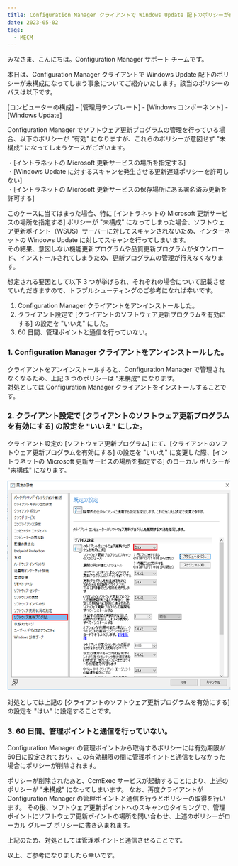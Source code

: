 ```yaml
---
title: Configuration Manager クライアントで Windows Update 配下のポリシーが意図せず未構成になってしまう事象について
date: 2023-05-02
tags:
  - MECM
---
```


みなさま、こんにちは。Configuration Manager サポート チームです。  
  
本日は、Configuration Manager クライアントで Windows Update 配下のポリシーが未構成になってしまう事象についてご紹介いたします。該当のポリシーのパスは以下です。  
  
[コンピューターの構成] - [管理用テンプレート] - [Windows コンポーネント] - [Windows Update]  
  
Configuration Manager でソフトウェア更新プログラムの管理を行っている場合、以下のポリシーが "有効" になりますが、これらのポリシーが意図せず "未構成" になってしまうケースがございます。  
  
・[イントラネットの Microsoft 更新サービスの場所を指定する]  
・[Windows Update に対するスキャンを発生させる更新遅延ポリシーを許可しない]  
・[イントラネットの Microsoft 更新サービスの保存場所にある署名済み更新を許可する]  
  
このケースに当てはまった場合、特に [イントラネットの Microsoft 更新サービスの場所を指定する] ポリシーが "未構成" になってしまった場合、ソフトウェア更新ポイント（WSUS）サーバーに対してスキャンされないため、インターネットの Windows Update に対してスキャンを行ってしまいます。  
その結果、意図しない機能更新プログラムや品質更新プログラムがダウンロード、インストールされてしまうため、更新プログラムの管理が行えなくなります。  
  
想定される要因として以下 3 つが挙げられ、それぞれの場合について記載させていただきますので、トラブルシューティングのご参考になれば幸いです。  
  
1. Configuration Manager クライアントをアンインストールした。  
2. クライアント設定で [クライアントのソフトウェア更新プログラムを有効にする] の設定を "いいえ" にした。  
3. 60 日間、管理ポイントと通信を行っていない。  
  
### 1. Configuration Manager クライアントをアンインストールした。  
クライアントをアンインストールすると、Configuration Manager で管理されなくなるため、上記 3 つのポリシーは "未構成" になります。  
対処としては Configuration Manager クライアントをインストールすることです。  
  
### 2. クライアント設定で [クライアントのソフトウェア更新プログラムを有効にする] の設定を "いいえ" にした。  
クライアント設定の [ソフトウェア更新プログラム] にて、[クライアントのソフトウェア更新プログラムを有効にする] の設定を "いいえ" に変更した際、[イントラネットの Microsoft 更新サービスの場所を指定する] のローカル ポリシーが "未構成" になります。  

![](./20230427_01/2023-04-28-08-58-50.png)  
  
対処としては上記の [クライアントのソフトウェア更新プログラムを有効にする] の設定を "はい" に設定することです。  
    
### 3. 60 日間、管理ポイントと通信を行っていない。  
Configuration Manager の管理ポイントから取得するポリシーには有効期限が 60日に設定されており、この有効期限の間に管理ポイントと通信をしなかった場合にポリシーが削除されます。  
  
ポリシーが削除されたあと、CcmExec サービスが起動することにより、上述のポリシーが "未構成" になってしまいます。
なお、再度クライアントが Configuration Manager の管理ポイントと通信を行うとポリシーの取得を行います。
その後、ソフトウェア更新ポイントへのスキャンのタイミングで、管理ポイントにソフトウェア更新ポイントの場所を問い合わせ、上述のポリシーがローカル グループ ポリシーに書き込まれます。  
  
上記のため、対処としては管理ポイントと通信させることです。  
  
以上、ご参考になりましたら幸いです。